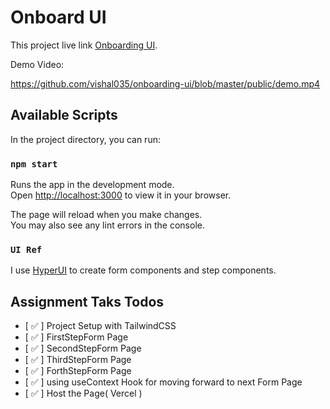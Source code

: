 # Onboard UI

This project live link [Onboarding UI](https://onboarding-ui-ten.vercel.app/).

Demo Video:

https://github.com/vishal035/onboarding-ui/blob/master/public/demo.mp4

## Available Scripts

In the project directory, you can run:

### `npm start`

Runs the app in the development mode.\
Open [http://localhost:3000](http://localhost:3000) to view it in your browser.

The page will reload when you make changes.\
You may also see any lint errors in the console.

### `UI Ref`

I use [HyperUI](https://www.hyperui.dev/components/application-ui/steps) to create form components and step components.

## Assignment Taks Todos

- [ ✅ ] Project Setup with TailwindCSS
- [ ✅ ] FirstStepForm Page
- [ ✅ ] SecondStepForm Page
- [ ✅ ] ThirdStepForm Page
- [ ✅ ] ForthStepForm Page
- [ ✅ ] using useContext Hook for moving forward to next Form Page
- [ ✅ ] Host the Page( Vercel )
